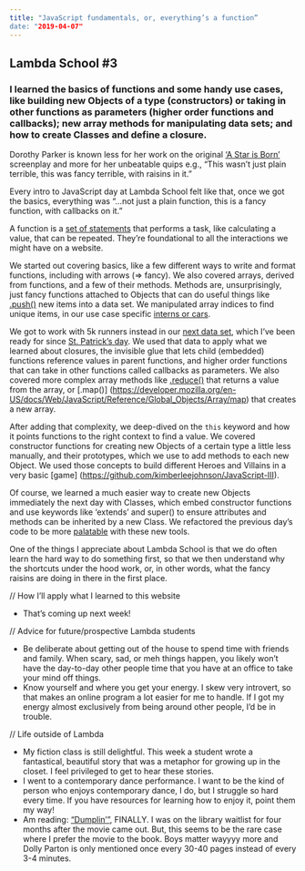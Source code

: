 ```yaml
---
title: "JavaScript fundamentals, or, everything’s a function” 
date: "2019-04-07"
---
```


## Lambda School #3 
### I learned the basics of functions and some handy use cases, like building new Objects of a type (constructors) or taking in other functions as parameters (higher order functions and callbacks); new array methods for manipulating data sets; and how to create Classes and define a closure. 

Dorothy Parker is known less for her work on the original [‘A Star is Born’](https://en.wikipedia.org/wiki/A_Star_Is_Born_(1937_film)) screenplay and more for her unbeatable quips e.g., “This wasn’t just plain terrible, this was fancy terrible, with raisins in it.” 

Every intro to JavaScript day at Lambda School felt like that, once we got the basics, everything was “...not just a plain function, this is a fancy function, with callbacks on it.” 

A function is a [set of statements](https://developer.mozilla.org/en-US/docs/Web/JavaScript/Guide/Functions) that performs a task, like calculating a value, that can be repeated. They’re foundational to all the interactions we might have on a website. 

We started out covering basics, like a few different ways to write and format functions, including with arrows (=> fancy). We also covered arrays, derived from functions, and a few of their methods. Methods are, unsurprisingly, just fancy functions attached to Objects that can do useful things like [.push()](https://developer.mozilla.org/en-US/docs/Web/JavaScript/Reference/Global_Objects/Array/push) new items into a data set. We manipulated array indices to find unique items, in our use case specific [interns or cars](https://github.com/kimberleejohnson/JavaScript-I). 

We got to work with 5k runners instead in our [next data set](https://github.com/kimberleejohnson/JavaScript-II), which I’ve been ready for since [St. Patrick’s day](https://twitter.com/kimeejohnson/status/1113307991472840705). We used that data to apply what we learned about closures, the invisible glue that lets child (embedded) functions reference values in parent functions, and higher order functions that can take in other functions called callbacks as parameters. We also covered more complex array methods like [.reduce()](https://developer.mozilla.org/en-US/docs/Web/JavaScript/Reference/Global_Objects/Array/Reduce) that returns a value from the array, or [.map()] (https://developer.mozilla.org/en-US/docs/Web/JavaScript/Reference/Global_Objects/Array/map) that creates a new array. 

After adding that complexity, we deep-dived on the `this` keyword and how it points functions to the right context to find a value. We covered constructor functions for creating new Objects of a certain type a little less manually, and their prototypes, which we use to add methods to each new Object. We used those concepts to build different Heroes and Villains in a very basic [game] (https://github.com/kimberleejohnson/JavaScript-III). 

Of course, we learned a much easier way to create new Objects immediately the next day with Classes, which embed constructor functions and use keywords like ‘extends’ and super() to ensure attributes and methods can be inherited by a new Class. We refactored the previous day’s code to be more [palatable](https://github.com/kimberleejohnson/JavaScript-IV) with these new tools. 

One of the things I appreciate about Lambda School is that we do often learn the hard way to do something first, so that we then understand why the shortcuts under the hood work, or, in other words, what the fancy raisins are doing in there in the first place. 

// How I’ll apply what I learned to this website 
- That’s coming up next week! 

// Advice for future/prospective Lambda students 
- Be deliberate about getting out of the house to spend time with friends and family. When scary, sad, or meh things happen, you likely won’t have the day-to-day other people time that you have at an office to take your mind off things. 
- Know yourself and where you get your energy. I skew very introvert, so that makes an online program a lot easier for me to handle. If I got my energy almost exclusively from being around other people, I’d be in trouble. 

// Life outside of Lambda 
- My fiction class is still delightful. This week a student wrote a fantastical, beautiful story that was a metaphor for growing up in the closet. I feel privileged to get to hear these stories. 
- I went to a contemporary dance performance. I want to be the kind of person who enjoys contemporary dance, I do, but I struggle so hard every time. If you have resources for learning how to enjoy it, point them my way! 
- Am reading: [“Dumplin’”](http://juliemurphywrites.com/dumplin/), FINALLY. I was on the library waitlist for four months after the movie came out. But, this seems to be the rare case where I prefer the movie to the book. Boys matter wayyyy more and Dolly Parton is only mentioned once every 30-40 pages instead of every 3-4 minutes. 
